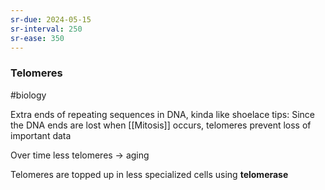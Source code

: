 ```yaml
---
sr-due: 2024-05-15
sr-interval: 250
sr-ease: 350
---
```

### Telomeres
#biology 

Extra ends of repeating sequences in DNA, kinda like shoelace tips:
Since the DNA ends are lost when [[Mitosis]] occurs, telomeres prevent loss of important data

Over time less telomeres -> aging

Telomeres are topped up in less specialized cells using
**telomerase** 